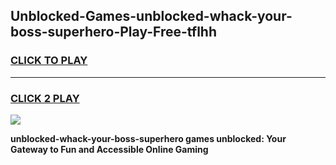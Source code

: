 
## Unblocked-Games-unblocked-whack-your-boss-superhero-Play-Free-tflhh
<h3>
<a href="https://premium76.site?title=unblocked-whack-your-boss-superhero&ref=18A1">CLICK TO PLAY</a></h3>
<hr>

<h3>
<a href="https://premium76.site?title=unblocked-whack-your-boss-superhero&ref=18A1">CLICK 2 PLAY</a>
  
</h3>

<a href="https://premium76.site?title=unblocked-whack-your-boss-superhero&ref=18A1"><img src="https://clearcache.store/games.png"></a>


**unblocked-whack-your-boss-superhero games unblocked: Your Gateway to Fun and Accessible Online Gaming**
